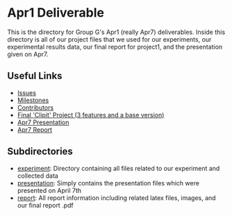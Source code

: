 # Apr1 Deliverable

This is the directory for Group G's Apr1 (really Apr7) deliverables. Inside this directory is all of our project files that we used for our experiments, our experimental results data, our final report for project1, and the presentation given on Apr7.

## Useful Links

- [Issues](https://github.com/cleebp/csc-510-group-g/issues)
- [Milestones](https://github.com/cleebp/csc-510-group-g/milestones)
- [Contributors](https://github.com/cleebp/csc-510-group-g/graphs/contributors)
- [Final 'Clipit' Project (3 features and a base version)](https://github.com/cleebp/csc-510-group-g/tree/master/mar1)
- [Apr7 Presentation](https://github.com/cleebp/csc-510-group-g/blob/master/apr1/presentation/presentation.pdf)
- [Apr7 Report](https://github.com/cleebp/csc-510-group-g/blob/master/apr1/report/report.pdf)

## Subdirectories

- [experiment](https://github.com/cleebp/csc-510-group-g/tree/master/apr1/experiment): Directory containing all files related to our experiment and collected data
- [presentation](https://github.com/cleebp/csc-510-group-g/tree/master/apr1/presentation): Simply contains the presentation files which were presented on April 7th
- [report](https://github.com/cleebp/csc-510-group-g/tree/master/apr1/report): All report information including related latex files, images, and our final report .pdf
